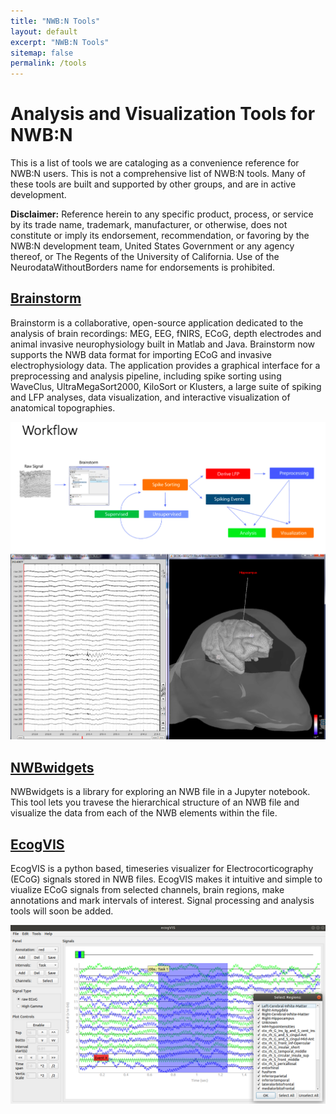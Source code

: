 ```yaml
---
title: "NWB:N Tools"
layout: default
excerpt: "NWB:N Tools"
sitemap: false
permalink: /tools
---
```



# Analysis and Visualization Tools for NWB:N

This is a list of tools we are cataloging as a convenience reference for NWB:N users. This
is not a comprehensive list of NWB:N tools. Many of these tools are built and supported by
other groups, and are in active development.

**Disclaimer:** Reference herein to any specific product, process, or service by its trade name, trademark, manufacturer, or otherwise, does not constitute or imply its endorsement, recommendation, or favoring by the NWB:N development team, United States Government or any agency thereof, or The Regents of the University of California. Use of the NeurodataWithoutBorders name for endorsements is prohibited.

## [Brainstorm](https://neuroimage.usc.edu/brainstorm/Introduction)
Brainstorm is a collaborative, open-source application dedicated to the analysis of brain recordings:
MEG, EEG, fNIRS, ECoG, depth electrodes and animal invasive neurophysiology built in Matlab and Java. Brainstorm now supports the NWB data format for importing ECoG and invasive electrophysiology data. The application provides a graphical interface for a preprocessing and analysis pipeline, including spike sorting using WaveClus, UltraMegaSort2000, KiloSort or Klusters, a large suite of spiking and LFP analyses, data visualization, and interactive visualization of anatomical topographies.

<img alt="Brainstorm" src="../images/brainstorm.jpg" width="550" class="center-block">


## [NWBwidgets](https://github.com/NeurodataWithoutBorders/nwb-jupyter-widgets)
NWBwidgets is a library for exploring an NWB file in a Jupyter notebook. This tool lets you travese the hierarchical structure of an NWB file and visualize the data from each of the NWB elements within the file.

## [EcogVIS](https://github.com/bendichter/ecogVIS)
EcogVIS is a python based, timeseries visualizer for Electrocorticography (ECoG) signals stored in NWB files. EcogVIS makes it intuitive and simple to viualize ECoG signals from selected channels, brain regions, make annotations and mark intervals of interest. Signal processing and analysis tools will soon be added. <br>

<img alt="EcogVis" src="../images/EcogVIS_screenshot.png" width="550" class="center-block">

